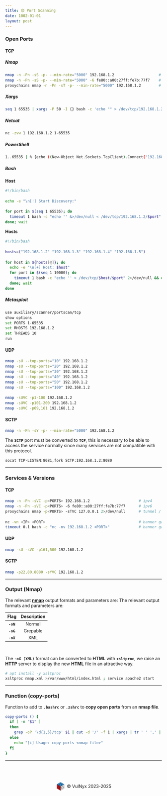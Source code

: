 ```yaml
---
title: 🟡 Port Scanning
date: 1002-01-01
layout: post
---
```


### Open Ports

#### TCP

##### Nmap

```bash
nmap -n -Pn -sS -p- --min-rate="5000" 192.168.1.2                    # ipv4
nmap -n -Pn -sS -p- --min-rate="5000" -6 fe80::a00:27ff:fe7b:77f7    # ipv6
proxychains nmap -n -Pn -sT -p- --min-rate="5000" 192.168.1.2        # tunnel / proxy (proxychains)
```

##### Xargs

```bash
seq 1 65535 | xargs -P 50 -I {} bash -c 'echo "" > /dev/tcp/192.168.1.2/{} &>/dev/null && echo -e "[+] Port: {} OPEN"' 2>/dev/null
```

##### Netcat

```bash
nc -zvw 1 192.168.1.2 1-65535
```

##### PowerShell

```bash
1..65535 | % {echo ((New-Object Net.Sockets.TcpClient).Connect("192.168.1.2", $_)) "TCP port $_ is open"} 2>$null
```

##### Bash

**Host**

```bash
#!/bin/bash

echo -e "\n[!] Start Discovery:"

for port in $(seq 1 65535); do
  timeout 1 bash -c "echo '' &>/dev/null < /dev/tcp/192.168.1.2/$port" 2>/dev/null && echo -e "\t[+] $port" &
done; wait
```

**Hosts**

```bash
#!/bin/bash

hosts=("192.168.1.2" "192.168.1.3" "192.168.1.4" "192.168.1.5")

for host in ${hosts[@]}; do
  echo -e "\n[+] Host: $host"
  for port in $(seq 1 10000); do
    timeout 1 bash -c "echo '' > /dev/tcp/$host/$port" 2>/dev/null && echo "[*] Ports: $port - Active" &
  done; wait
done
```

##### Metasploit

```bash
use auxiliary/scanner/portscan/tcp
show options
set PORTS 1-65535
set RHOSTS 192.168.1.2
set THREADS 10
run
```

#### UDP

```bash
nmap -sU --top-ports="10" 192.168.1.2
nmap -sU --top-ports="20" 192.168.1.2
nmap -sU --top-ports="30" 192.168.1.2
nmap -sU --top-ports="40" 192.168.1.2
nmap -sU --top-ports="50" 192.168.1.2
nmap -sU --top-ports="100" 192.168.1.2

nmap -sUVC -p1-100 192.168.1.2
nmap -sUVC -p101-200 192.168.1.2
nmap -sUVC -p69,161 192.168.1.2
```

#### SCTP

```bash
nmap -n -Pn -sY -p- --min-rate="5000" 192.168.1.2
```
The **`SCTP`** port must be converted to **`TCP`**, this is necessary to be able to access the service normally since many services are not compatible with this protocol.

```bash
socat TCP-LISTEN:8081,fork SCTP:192.168.1.2:8080
```

---

### Services & Versions

#### TCP

```bash
nmap -n -Pn -sVC -p<PORTS> 192.168.1.2                      # ipv4
nmap -n -Pn -sVC -p<PORTS> -6 fe80::a00:27ff:fe7b:77f7      # ipv6
proxychains nmap -p<PORTS> -sTVC 127.0.0.1 2>/dev/null      # tunnel / proxy (proxychains)

nc -vn <IP> <PORT>                                          # banner grabbing
timeout 0.1 bash -c "nc -nv 192.168.1.2 <PORT>"             # banner grabbing
```

#### UDP

```bash
nmap -sU -sVC -p161,500 192.168.1.2
```

#### SCTP

```bash
nmap -p22,80,8080 -sYVC 192.168.1.2
```

---

### Output (Nmap)

The relevant [**nmap**](https://nmap.org) output formats and parameters are:
The relevant output formats and parameters are:  

<div class="table-wrapper" markdown="block">

|Flag|Description|
|:-:|:-:|
|**`-oN`**|Normal|
|**`-oG`**|Grepable|
|**`-oX`**|XML|

</div>

<br>

The **`-oX (XML)`** format can be converted to **HTML** with **`xsltproc`**, we raise an **HTTP** server to display the new **HTML** file in an attractive way.

```bash
# apt install -y xsltproc
xsltproc nmap.xml >/var/www/html/index.html ; service apache2 start
```

---

### Function (copy-ports)

Function to add to **`.bashrc`** or **`.zshrc`** to **copy open ports** from an **nmap file**.

```bash
copy-ports () {
  if [ -n "$1" ]
  then
    grep -oP '\d{1,5}/tcp' $1 | cut -d '/' -f 1 | xargs | tr ' ' ',' | tr -d '\n' | xclip -sel clip
  else
    echo "[i] Usage: copy-ports <nmap file>"
  fi
}
```

---

<br><br>
<div style="display: flex; justify-content: center; align-items: center; width: 100%; margin-top: 20px;">
  <img src="/assets/gitbook/images/favicon.png" style="width: 30px; height: auto; margin-right: 6px;">
  <span>© VulNyx 2023-2025</span>
</div>
